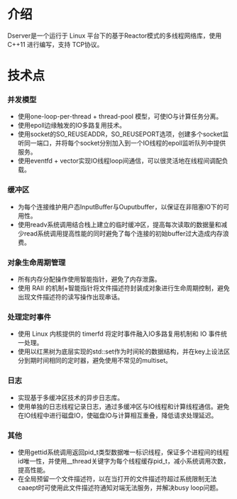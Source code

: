 # 介绍
Dserver是一个运行于 Linux 平台下的基于Reactor模式的多线程网络库，使用 C++11 进行编写，支持 TCP协议。
# 技术点
### 并发模型
* 使用one-loop-per-thread + thread-pool 模型，可使IO与计算任务分离。
* 使用epoll边缘触发的IO多路复用技术。
* 使用socket的SO_REUSEADDR，SO_REUSEPORT选项，创建多个socket监听同一端口，并将每个socket分别加入到一个IO线程的epoll监听队列中提供服务。
* 使用eventfd + vector实现IO线程loop间通信，可以很灵活地在线程间调配负载。
### 缓冲区
* 为每个连接维护用户态InputBuffer与Ouputbuffer，以保证在非阻塞IO下的可用性。
* 使用readv系统调用结合栈上建立的临时缓冲区，提高每次读取的数据量和减少read系统调用提高性能的同时避免了每个连接的初始buffer过大造成内存浪费。
### 对象生命周期管理
* 所有内存分配操作使用智能指针，避免了内存泄露。
* 使用 RAII 的机制+智能指针将文件描述符封装成对象进行生命周期控制，避免出现文件描述符的读写操作出现串话。
### 处理定时事件
* 使用 Linux 内核提供的 timerfd 将定时事件融入IO多路复用机制和 IO 事件统一处理。
* 使用以红黑树为底层实现的std::set作为时间轮的数据结构，并在key上设法区分到期时间相同的定时器，避免使用不常见的multiset。
### 日志
* 实现基于多缓冲区技术的异步日志库。
* 使用单独的日志线程记录日志，通过多缓冲区与IO线程和计算线程通信。避免在IO线程中进行磁盘IO，使磁盘IO与计算相互重叠，降低请求处理延迟。
### 其他
* 使用gettid系统调用返回pid_t类型数据唯一标识线程，保证多个进程间的线程id唯一性，并使用__thread关键字为每个线程缓存pid_t，减小系统调用次数，提高性能。
* 在全局预留一个文件描述符，以在当打开的文件描述符超过系统限制无法caaept时可使用此文件描述符通知对端无法服务，并解决busy loop问题。
